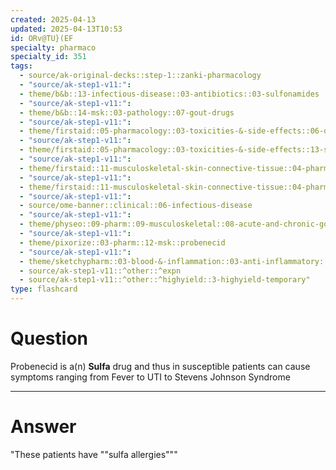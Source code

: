 ```yaml
---
created: 2025-04-13
updated: 2025-04-13T10:53
id: ORv@TU}(EF
specialty: pharmaco
specialty_id: 351
tags:
  - source/ak-original-decks::step-1::zanki-pharmacology
  - "source/ak-step1-v11:": 
  - theme/b&b::13-infectious-disease::03-antibiotics::03-sulfonamides
  - "source/ak-step1-v11:": 
  - theme/b&b::14-msk::03-pathology::07-gout-drugs
  - "source/ak-step1-v11:": 
  - theme/firstaid::05-pharmacology::03-toxicities-&-side-effects::06-drug-reactions---msk/skin/connect-tissue
  - "source/ak-step1-v11:": 
  - theme/firstaid::05-pharmacology::03-toxicities-&-side-effects::13-sulfa-drugs
  - "source/ak-step1-v11:": 
  - theme/firstaid::11-musculoskeletal-skin-connective-tissue::04-pharm::09-gout-drugs
  - "source/ak-step1-v11:": 
  - theme/firstaid::11-musculoskeletal-skin-connective-tissue::04-pharm::09-gout-drugs::chronic::probenecid
  - "source/ak-step1-v11:": 
  - source/ome-banner::clinical::06-infectious-disease
  - "source/ak-step1-v11:": 
  - theme/physeo::09-pharm::09-musculoskeletal::08-acute-and-chronic-gout-treatment
  - "source/ak-step1-v11:": 
  - theme/pixorize::03-pharm::12-msk::probenecid
  - "source/ak-step1-v11:": 
  - theme/sketchypharm::03-blood-&-inflammation::03-anti-inflammatory::02-gout-drugs::zanki-extra
  - source/ak-step1-v11::^other::^expn
  - source/ak-step1-v11::^other::^highyield::3-highyield-temporary"
type: flashcard
---
```


# Question
Probenecid is a(n) **Sulfa** drug and thus in susceptible patients can cause symptoms ranging from Fever to UTI to Stevens Johnson Syndrome

---

# Answer
"These patients have ""sulfa allergies"""